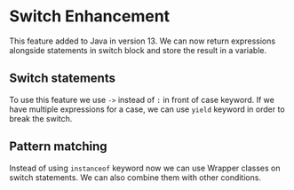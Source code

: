 # Switch Enhancement

This feature added to Java in version 13. We can now return expressions alongside statements in switch block and
store the result in a variable.

## Switch statements

To use this feature we use `->` instead of `:` in front of case keyword.
If we have multiple expressions for a case, we can use `yield` keyword in order to break the switch.

## Pattern matching

Instead of using `instanceof` keyword now we can use Wrapper classes on switch statements. We can also combine them with
other conditions.
